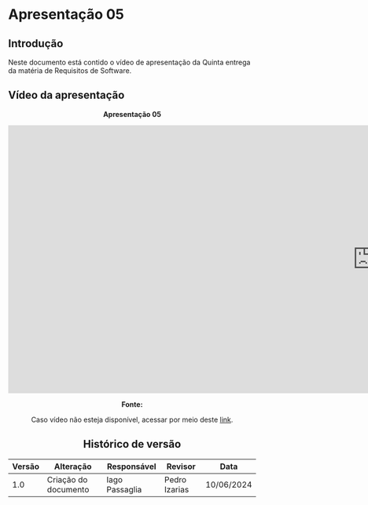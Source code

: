 # Apresentação 05

## Introdução
Neste documento está contido o vídeo de apresentação da Quinta entrega da matéria de Requisitos de Software.

## Vídeo da apresentação


<center>

**Apresentação 05**

<iframe width="1481" height="546" src="https://www.youtube.com/embed/sxWY3id4dRw" title="Entrega 5 - Grupo 2 REQUISITOS DE SOFTWARE" frameborder="0" allow="accelerometer; autoplay; clipboard-write; encrypted-media; gyroscope; picture-in-picture; web-share" referrerpolicy="strict-origin-when-cross-origin" allowfullscreen></iframe>

**Fonte:**

Caso vídeo não esteja disponível, acessar por meio deste [link](inserir-link-aqui).


## Histórico de versão

| Versão | Alteração                                                                 | Responsável     | Revisor         | Data       |
| ------ | ------------------------------------------------------------------------- | --------------- | --------------- | ---------- |
| 1.0    | Criação do documento                                                      | Iago Passaglia   | Pedro Izarias| 10/06/2024 |
